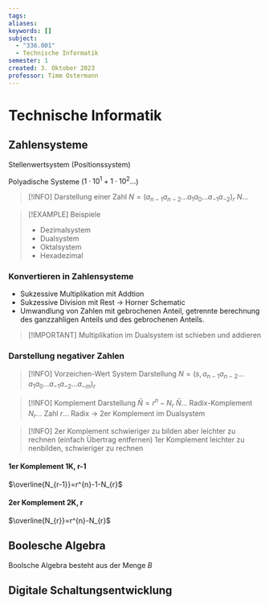 ```yaml
---
tags: 
aliases: 
keywords: []
subject:
  - "336.001"
  - Technische Informatik
semester: 1
created: 3. Oktober 2023
professor: Timm Ostermann
---
```

 

# Technische Informatik

## Zahlensysteme

Stellenwertsystem (Positionssystem)

Polyadische Systeme ($1\cdot 10^1+1\cdot 10^2\dots$)

> [!INFO] Darstellung einer Zahl
> $N=(a_{n-1}a_{n-2}\dots a_{1}a_{0}\dots a_{-1}a_{-2})_{r}$
> $N\dots$ 

> [!EXAMPLE] Beispiele
> - Dezimalsystem
> - Dualsystem
> - Oktalsystem
> - Hexadezimal

### Konvertieren in Zahlensysteme

- Sukzessive Multiplikation mit Addtion
- Sukzessive Division mit Rest $\to$ Horner Schematic
- Umwandlung von Zahlen mit gebrochenen Anteil, getrennte berechnung des ganzzahligen Anteils und des gebrochenen Anteils.

> [!IMPORTANT] Multiplikation im Dualsystem ist schieben und addieren

### Darstellung negativer Zahlen

> [!INFO] Vorzeichen-Wert System Darstellung
> $N=(s,a_{n-1}a_{n-2}\dots a_{1}a_{0}\dots a_{-1}a_{-2}\dots a_{-m})_{r}$

> [!INFO] Komplement Darstellung
> $\bar{N} = r^{n}-N_{r}$
> $\bar{N}\dots$ Radix-Komplement
> $N_{r}\dots$ Zahl
> $r\dots$ Radix
> $\to$ 2er Komplement im Dualsystem

> [!INFO]
> 2er Komplement schwieriger zu bilden aber leichter zu rechnen (einfach Übertrag entfernen)
> 1er Komplement leichter zu nenbilden, schwieriger zu rechnen

#### 1er Komplement 1K, r-1

$\overline{N_{r-1}}=r^{n}-1-N_{r}$

#### 2er Komplement 2K, r

$\overline{N_{r}}=r^{n}-N_{r}$

## Boolesche Algebra

Boolsche Algebra 
besteht aus der Menge $B$ 
## Digitale Schaltungsentwicklung